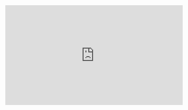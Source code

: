 
<iframe width="560" height="315" src="https://www.youtube.com/embed/NWAJDtaovOU" title="YouTube video player" frameborder="0" allow="accelerometer; autoplay; clipboard-write; encrypted-media; gyroscope; picture-in-picture" allowfullscreen></iframe>
